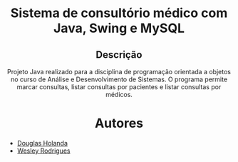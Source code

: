 <h1 align="center" width="100%"> Sistema de consultório médico com Java, Swing e MySQL </h1>

<p align="center">

  
  </p>

  <h2 align="center"> Descrição </h2>
  <p align="center">
  Projeto Java realizado para a disciplina de programação orientada a objetos no curso de Análise e Desenvolvimento de Sistemas. O programa permite marcar consultas, listar consultas por pacientes e listar consultas por médicos.
</p>

<h1 align="center"> Autores </h1>

<p align="center">

  * [Douglas Holanda](https://github.com/Doug16Yanc)
  * [Wesley Rodrigues](https://github.com/Wesley00s)
    
</p>
